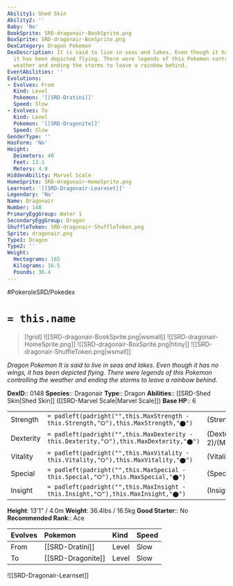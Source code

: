 ```yaml
---
Ability1: Shed Skin
Ability2: ''
Baby: 'No'
BookSprite: SRD-dragonair-BookSprite.png
BoxSprite: SRD-dragonair-BoxSprite.png
DexCategory: Dragon Pokemon
DexDescription: It is said to live in seas and lakes. Even though it has no wings,
  it has been depicted flying. There were legends of this Pokemon controlling the
  weather and ending the storms to leave a rainbow behind.
EventAbilities: ''
Evolutions:
- Evolves: From
  Kind: Level
  Pokemon: '[[SRD-Dratini]]'
  Speed: Slow
- Evolves: To
  Kind: Level
  Pokemon: '[[SRD-Dragonite]]'
  Speed: Slow
GenderType: ''
HasForm: 'No'
Height:
  Deimeters: 40
  Feet: 13.1
  Meters: 4.0
HiddenAbility: Marvel Scale
HomeSprite: SRD-dragonair-HomeSprite.png
Learnset: '[[SRD-Dragonair-Learnset]]'
Legendary: 'No'
Name: Dragonair
Number: 148
PrimaryEggGroup: Water 1
SecondaryEggGroup: Dragon
ShuffleToken: SRD-dragonair-ShuffleToken.png
Sprite: dragonair.png
Type1: Dragon
Type2: ''
Weight:
  Hectograms: 165
  Kilograms: 16.5
  Pounds: 36.4
---
```


#PokeroleSRD/Pokedex

# `= this.name`

> [!grid]
> ![[SRD-dragonair-BookSprite.png|wsmall]]
> ![[SRD-dragonair-HomeSprite.png]]
> ![[SRD-dragonair-BoxSprite.png|htiny]]
> ![[SRD-dragonair-ShuffleToken.png|wsmall]]


*Dragon Pokemon*
*It is said to live in seas and lakes. Even though it has no wings, it has been depicted flying. There were legends of this Pokemon controlling the weather and ending the storms to leave a rainbow behind.*

**DexID**:: 0148
**Species**:: Dragonair
**Type**:: Dragon
**Abilities**:: [[SRD-Shed Skin|Shed Skin]] ([[SRD-Marvel Scale|Marvel Scale]])
**Base HP**:: 6

|           |                                                                                        |                                          |
| --------- | -------------------------------------------------------------------------------------- | ---------------------------------------- |
| Strength  | `= padleft(padright("",this.MaxStrength - this.Strength,"⭘"),this.MaxStrength,"⬤")`    | (Strength::2)/(MaxStrength::5)   |
| Dexterity | `= padleft(padright("",this.MaxDexterity - this.Dexterity,"⭘"),this.MaxDexterity,"⬤")` | (Dexterity:: 2)/(MaxDexterity::5) |
| Vitality  | `= padleft(padright("",this.MaxVitality - this.Vitality,"⭘"),this.MaxVitality,"⬤")`    | (Vitality::2)/(MaxVitality::4)   |
| Special   | `= padleft(padright("",this.MaxSpecial - this.Special,"⭘"),this.MaxSpecial,"⬤")`       | (Special::2)/(MaxSpecial::5)     |
| Insight   | `= padleft(padright("",this.MaxInsight - this.Insight,"⭘"),this.MaxInsight,"⬤")`       | (Insight::2)/(MaxInsight::5)     |

**Height**: 13'1" / 4.0m
**Weight**: 36.4lbs / 16.5kg
**Good Starter**:: No
**Recommended Rank**:: Ace

| Evolves   | Pokemon           | Kind   | Speed   |
|:----------|:------------------|:-------|:--------|
| From      | [[SRD-Dratini]]   | Level  | Slow    |
| To        | [[SRD-Dragonite]] | Level  | Slow    |

![[SRD-Dragonair-Learnset]]